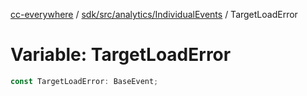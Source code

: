 [cc-everywhere](../../../../../index.md) / [sdk/src/analytics/IndividualEvents](../index.md) / TargetLoadError

# Variable: TargetLoadError

```ts
const TargetLoadError: BaseEvent;
```
